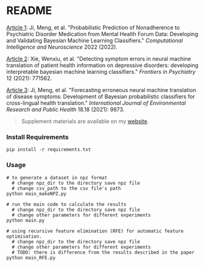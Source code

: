 # README



[Article 1](https://www.hindawi.com/journals/cin/2022/6722321/): Ji, Meng, et al. "Probabilistic Prediction of Nonadherence to Psychiatric Disorder Medication from Mental Health Forum Data: Developing and Validating Bayesian Machine Learning Classifiers." *Computational Intelligence and Neuroscience* 2022 (2022).

[Article 2](https://www.frontiersin.org/articles/10.3389/fpsyt.2021.771562/full): Xie, Wenxiu, et al. "Detecting symptom errors in neural machine translation of patient health information on depressive disorders: developing interpretable bayesian machine learning classifiers." *Frontiers in Psychiatry* 12 (2021): 771562.

[Article 3](https://www.mdpi.com/1660-4601/18/18/9873): Ji, Meng, et al. "Forecasting erroneous neural machine translation of disease symptoms: Development of Bayesian probabilistic classifiers for cross-lingual health translation." *International Journal of Environmental Research and Public Health* 18.18 (2021): 9873.



>   Supplement materials are available on my [website](https://www.epsiotapi.com:20443/share.cgi?ssid=57a0512daf384f59aebc9ba13660a4d8).



### Install Requirements

```shell
pip install -r requirements.txt
```



### Usage

```shell
# to generate a dataset in npz format
  # change npz_dir to the directory save npz file
  # change csv_path to the csv file's path
python main_makeNPZ.py

# run the main code to calculate the results
  # change npz_dir to the directory save npz file
  # change other parameters for different experiments
python main.py

# using recursive feature elimination (RFE) for automatic feature optimisation. 
  # change npz_dir to the directory save npz file
  # change other parameters for different experiments
  # TODO: there is difference from the results described in the paper
python main_RFE.py
```





